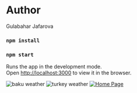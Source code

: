 # Author
Gulabahar Jafarova

### `npm install`
### `npm start`

Runs the app in the development mode.\
Open [http://localhost:3000](http://localhost:3000) to view it in the browser.

<img src="./img/baku.jpg" alt="baku weather"/>
<img src="./img/turkey.jpg" alt="turkey weather"/>
<a target="_blank" rel="noopener noreferrer" href="/jafarovagulbahar/weather-app/blob/master/src/img/baku.jpg"><img src="/jafarovagulbahar/weather-app/src/img/baku.jpg" alt="Home Page" style="max-width:100%;"></a>